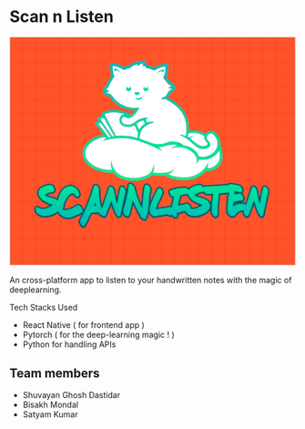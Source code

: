 # Scan n Listen

<p align="center">
	<img src="/assets/logo.png">
</p>

An cross-platform app to listen to your handwritten notes with the magic of deeplearning.


Tech Stacks Used

* React Native ( for frontend app ) 
* Pytorch ( for the deep-learning magic ! )
* Python for handling APIs

## Team members

* Shuvayan Ghosh Dastidar
* Bisakh Mondal 
* Satyam Kumar
